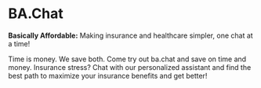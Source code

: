 # BA.Chat

**Basically Affordable:** Making insurance and healthcare simpler, one chat at a time!

Time is money. We save both. Come try out ba.chat and save on time and money. Insurance stress? Chat with our personalized assistant and find the best path to maximize your insurance benefits and get better!
